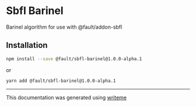 # Sbfl Barinel

Barinel algorithm for use with @fault/addon-sbfl

## Installation

```bash
npm install --save @fault/sbfl-barinel@1.0.0-alpha.1
```
or
```bash
yarn add @fault/sbfl-barinel@1.0.0-alpha.1
```

---
This documentation was generated using [writeme](https://www.npmjs.com/package/@writeme/core)
